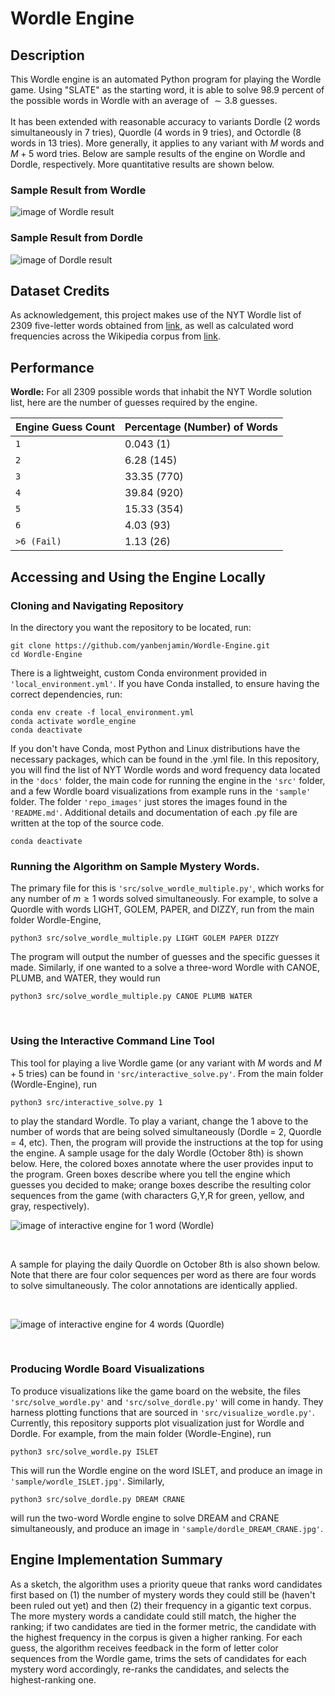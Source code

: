# Wordle Engine 

<a name="description"></a>

## Description
This Wordle engine is an automated Python program for playing the Wordle game. Using "SLATE" as the starting word, it is able to solve $98.9$ percent of the possible words in Wordle with an average of $\sim 3.8$ guesses.
<br/>
<br/>
It has been extended with reasonable accuracy to variants Dordle (2 words simultaneously in 7 tries), Quordle (4 words in 9 tries), and Octordle (8 words in 13 tries). More generally, it applies to any variant with $M$ words and $M+5$ word tries. Below are sample results of the engine on Wordle and Dordle, respectively. More quantitative results are shown below. 
### Sample Result from Wordle
![image of Wordle result](./sample/wordle_DREAM.jpg?raw=true)
### Sample Result from Dordle
![image of Dordle result](./sample/dordle_ISLET_POINT.jpg?raw=true)

<a name="dataset"></a>

## Dataset Credits
As acknowledgement, this project makes use of the NYT Wordle list of 2309 five-letter words obtained from [link](https://gist.github.com/cfreshman/a7b776506c73284511034e63af1017ee), as well as calculated word frequencies across the Wikipedia corpus from [link](https://en.lexipedia.org/). 

<a name="performance"></a>

## Performance 
**Wordle:** For all 2309 possible words that inhabit the NYT Wordle solution list, here are the number of guesses required by the engine. 

| Engine Guess Count    | Percentage (Number) of Words  
| -------------         | ------------- 
| `1`                | 0.043 (1)
| `2`                 | 6.28 (145)   
| `3`                | 33.35 (770)    
| `4`                 | 39.84 (920)
| `5`                | 15.33 (354)         
| `6`                 | 4.03 (93)    
| `>6 (Fail)`         | 1.13 (26)                

<a name="access"></a>

## Accessing and Using the Engine Locally 

<a name="clone"></a>

### Cloning and Navigating Repository 
In the directory you want the repository to be located, run:
```
git clone https://github.com/yanbenjamin/Wordle-Engine.git
cd Wordle-Engine 
```
There is a lightweight, custom Conda environment provided in `'local_environment.yml'`. If you have Conda installed, to ensure having the correct dependencies, run: 
```
conda env create -f local_environment.yml
conda activate wordle_engine
conda deactivate
```
If you don't have Conda, most Python and Linux distributions have the necessary packages, which can be found in the .yml file.  In this repository, you will find the list of NYT Wordle words and word frequency data located in the `'docs'` folder, the main code for running the engine in the `'src'` folder, and a few Wordle board visualizations from example runs in the `'sample'` folder. The folder `'repo_images'` just stores the images found in the `'README.md'`. Additional details and documentation of each .py file are written at the top of the source code. 
<br/>
```
conda deactivate
```

<a name="applying"></a>

### Running the Algorithm on Sample Mystery Words. 
The primary file for this is `'src/solve_wordle_multiple.py'`, which works for any number of $m \geq 1$ words solved simultaneously. For example, to solve a Quordle with words LIGHT, GOLEM, PAPER, and DIZZY, run from the main folder Wordle-Engine,
```
python3 src/solve_wordle_multiple.py LIGHT GOLEM PAPER DIZZY
```
The program will output the number of guesses and the specific guesses it made. Similarly, if one wanted to a solve a three-word Wordle with CANOE, PLUMB, and WATER, they would run
```
python3 src/solve_wordle_multiple.py CANOE PLUMB WATER
```
<br/>

<a name="interactive"></a>

### Using the Interactive Command Line Tool 
This tool for playing a live Wordle game (or any variant with $M$ words and $M+5$ tries) can be found in `'src/interactive_solve.py'`. From the main folder (Wordle-Engine), run 
```
python3 src/interactive_solve.py 1
```
to play the standard Wordle. To play a variant, change the $1$ above to the number of words that are being solved simultaneously (Dordle = 2, Quordle = 4, etc). Then, the program will provide the instructions at the top for using the 
engine. A sample usage for the daly Wordle (October 8th) is shown below. Here, the colored boxes annotate where the user provides input to the program. Green boxes describe where you tell the engine which guesses you decided to make; orange boxes describe the resulting color sequences from the game (with characters G,Y,R for green, yellow, and gray, respectively). 
<br/>

![image of interactive engine for 1 word (Wordle)](./repo_images/interactive_1word.png?raw=true)

<br/>

A sample for playing the daily Quordle on October 8th is also shown below. Note that there are four color sequences per word as there are four words to solve simultaneously. The color annotations are identically applied. 

<br/>

![image of interactive engine for 4 words (Quordle)](./repo_images/interactive_4words.png?raw=true)

<br/>

<a name="visualization"></a>

### Producing Wordle Board Visualizations 
To produce visualizations like the game board on the website, the files `'src/solve_wordle.py'` and `'src/solve_dordle.py'` will come in handy. They harness plotting functions that are sourced in `'src/visualize_wordle.py'`. Currently, this repository supports plot visualization just for Wordle and Dordle. For example, from the main folder (Wordle-Engine), run 
```
python3 src/solve_wordle.py ISLET
```
This will run the Wordle engine on the word ISLET, and produce an image in `'sample/wordle_ISLET.jpg'`. Similarly, 
```
python3 src/solve_dordle.py DREAM CRANE
```
will run the two-word Wordle engine to solve DREAM and CRANE simultaneously, and produce an image in `'sample/dordle_DREAM_CRANE.jpg'`.

<a name="implementation"></a>

## Engine Implementation Summary
As a sketch, the algorithm uses a priority queue that ranks word candidates first based on (1) the number of mystery words they could still be (haven't been ruled out yet) and then (2) their frequency in a gigantic text corpus. The more mystery words a candidate could still match, the higher the ranking; if two candidates are tied in the former metric, the candidate with the highest frequency in the corpus is given a higher ranking. For each guess, the algorithm receives feedback in the form of letter color sequences from the Wordle game, trims the sets of candidates for each mystery word accordingly, re-ranks the candidates, and selects the highest-ranking one. 

<!---
Automated Python program for playing the Wordle game, as well as the popular variants Dordle (2 words at the same time), Quordle (4), and Octordle (8)---and even the Sedecordle (16) mayhem. More generally, it supports Wordle variants with an arbitrary number of words, with the maximum allowed tries being 5 greater than the number of words. 
Using the starting word "SLATE", this solves the NYT one-word Wordle for 96.1% of the possible 5-letter solutions, with an average of ~3.9 guesses. 
As citation, this work makes use of the NYT Wordle list of 2309 five-letter words obtained from [], as well as calculated word frequencies across the Wikipedia corpus ascertained from []


## Sample Result from Wordle
![image of Wordle result](./sample/wordle_DREAM.jpg?raw=true)

## Sample Result from Dordle
![image of Dordle result](./sample/dordle_ISLET_POINT.jpg?raw=true)
--->


